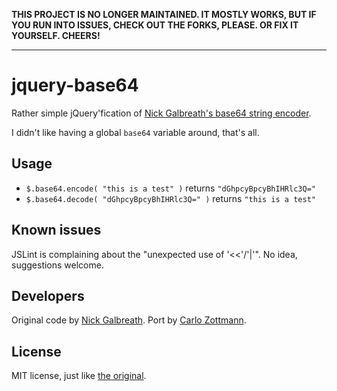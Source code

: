 **THIS PROJECT IS NO LONGER MAINTAINED.  IT MOSTLY WORKS, BUT IF YOU RUN INTO ISSUES, CHECK OUT THE FORKS, PLEASE.  OR FIX IT YOURSELF.  CHEERS!**

* * *

# jquery-base64

Rather simple jQuery'fication of
[Nick Galbreath's base64 string encoder](http://stringencoders.googlecode.com/svn-history/r210/trunk/javascript/base64.js).

I didn't like having a global `base64` variable around, that's all.


## Usage

* `$.base64.encode( "this is a test" )` returns `"dGhpcyBpcyBhIHRlc3Q="`
* `$.base64.decode( "dGhpcyBpcyBhIHRlc3Q=" )` returns `"this is a test"`


## Known issues

JSLint is complaining about the "unexpected use of '<<'/'|'".  No idea, suggestions welcome.


## Developers

Original code by [Nick Galbreath](http://stringencoders.googlecode.com/svn-history/r210/trunk/javascript/base64.js).
Port by [Carlo Zottmann](http://github.com/carlo).


## License

MIT license, just like [the original](http://stringencoders.googlecode.com/svn-history/r210/trunk/javascript/base64.js).
